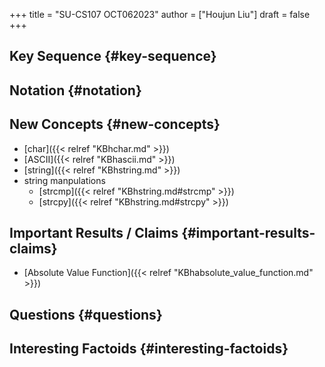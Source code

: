 +++
title = "SU-CS107 OCT062023"
author = ["Houjun Liu"]
draft = false
+++

## Key Sequence {#key-sequence}


## Notation {#notation}


## New Concepts {#new-concepts}

-   [char]({{< relref "KBhchar.md" >}})
-   [ASCII]({{< relref "KBhascii.md" >}})
-   [string]({{< relref "KBhstring.md" >}})
-   string manpulations
    -   [strcmp]({{< relref "KBhstring.md#strcmp" >}})
    -   [strcpy]({{< relref "KBhstring.md#strcpy" >}})


## Important Results / Claims {#important-results-claims}

-   [Absolute Value Function]({{< relref "KBhabsolute_value_function.md" >}})


## Questions {#questions}


## Interesting Factoids {#interesting-factoids}
